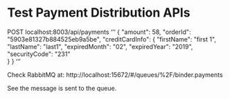 # Test Payment Distribution APIs
POST localhost:8003/api/payments
‘’‘
{
	"amount": 58,
	"orderId": "5903e81327b884525eb9a5be",
	"creditCardInfo": {
		"firstName": "first 1",
		"lastName": "last1",
		"expiredMonth": "02",
		"expiredYear": "2019",
		"securityCode": "231"		
	}
}
‘‘’

Check RabbitMQ at: 
http://localhost:15672/#/queues/%2F/binder.payments

See the message is sent to the queue.
